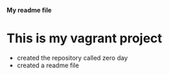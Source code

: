 **My readme file**
# This is my vagrant project
* created the repository called zero day
* created a readme file
